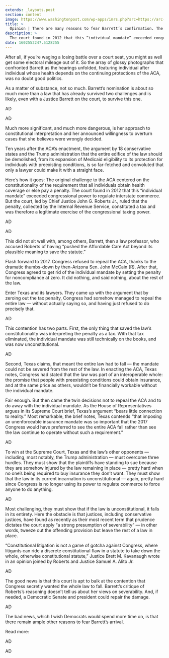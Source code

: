```yaml
--- 
extends: _layouts.post 
section: content 
image: https://www.washingtonpost.com/wp-apps/imrs.php?src=https://arc-anglerfish-washpost-prod-washpost.s3.amazonaws.com/public/M3GRHQAMXAI6XNAERUPGOXWHAE.jpg&w=1440 
title: > 
  Opinion | There are many reasons to fear Barrett’s confirmation. The Affordable Care Act isn’t one of them. 
description: > 
  The court found in 2012 that this “individual mandate” exceeded congressional power to regulate interstate commerce.After that, Congress agreed to get rid of the individual mandate by setting the penalty for noncompliance at zero.With that tax eliminated, the individual mandate was still technically on the books, and was now unconstitutional.But then came the twin decisions not to repeal the ACA and to do away with the individual mandate.ADThe bad news, which I wish Democrats would spend more time on, is that there remain ample other reasons to fear Barrett’s arrival. 
date: 1602552247.5128255 
--- 
```

After all, if you’re waging a losing battle over a court seat, you might as well get some electoral mileage out of it. So the array of glossy photographs that confronted Barrett as the hearings unfolded, featuring individual after individual whose health depends on the continuing protections of the ACA, was no doubt good politics.

As a matter of substance, not so much. Barrett’s nomination is about so much more than a law that has already survived two challenges and is likely, even with a Justice Barrett on the court, to survive this one.

AD

AD

Much more significant, and much more dangerous, is her approach to constitutional interpretation and her announced willingness to overturn cases that she believes were wrongly decided.

Ten years after the ACA’s enactment, the argument by 18 conservative states and the Trump administration that the entire edifice of the law should be demolished, from its expansion of Medicaid eligibility to its protection for individuals with preexisting conditions, is so far-fetched and convoluted that only a lawyer could make it with a straight face.

Here’s how it goes: The original challenge to the ACA centered on the constitutionality of the requirement that all individuals obtain health coverage or else pay a penalty. The court found in 2012 that this “individual mandate” exceeded congressional power to regulate interstate commerce. But the court, led by Chief Justice John G. Roberts Jr., ruled that the penalty, collected by the Internal Revenue Service, constituted a tax and was therefore a legitimate exercise of the congressional taxing power.

AD

AD

This did not sit well with, among others, Barrett, then a law professor, who accused Roberts of having “pushed the Affordable Care Act beyond its plausible meaning to save the statute.”

Flash forward to 2017. Congress refused to repeal the ACA, thanks to the dramatic thumbs-down by then-Arizona Sen. John McCain (R). After that, Congress agreed to get rid of the individual mandate by setting the penalty for noncompliance at zero. It did nothing, and said nothing, about the rest of the law.

Enter Texas and its lawyers. They came up with the argument that by zeroing out the tax penalty, Congress had somehow managed to repeal the entire law — without actually saying so, and having just refused to do precisely that.

AD

This contention has two parts. First, the only thing that saved the law’s constitutionality was interpreting the penalty as a tax. With that tax eliminated, the individual mandate was still technically on the books, and was now unconstitutional.

AD

Second, Texas claims, that meant the entire law had to fall — the mandate could not be severed from the rest of the law. In enacting the ACA, Texas notes, Congress had stated that the law was part of an interoperable whole: the promise that people with preexisting conditions could obtain insurance, and at the same price as others, wouldn’t be financially workable without the individual mandate.

Fair enough. But then came the twin decisions not to repeal the ACA and to do away with the individual mandate. As the House of Representatives argues in its Supreme Court brief, Texas’s argument “bears little connection to reality.” Most remarkable, the brief notes, Texas contends “that imposing an unenforceable insurance mandate was so important that the 2017 Congress would have preferred to see the entire ACA fall rather than see the law continue to operate without such a requirement.”

AD

To win at the Supreme Court, Texas and the law’s other opponents — including, most notably, the Trump administration — must overcome three hurdles. They must show that the plaintiffs have standing to sue because they are somehow injured by the law remaining in place — pretty hard when no one’s being required to buy insurance they don’t want. They must show that the law in its current incarnation is unconstitutional — again, pretty hard since Congress is no longer using its power to regulate commerce to force anyone to do anything.

AD

Most challenging, they must show that if the law is unconstitutional, it falls in its entirety. Here the obstacle is that justices, including conservative justices, have found as recently as their most recent term that prudence dictates the court apply “a strong presumption of severability” — in other words, tweeze out the offending provision but leave the rest of a law in place.

“Constitutional litigation is not a game of gotcha against Congress, where litigants can ride a discrete constitutional flaw in a statute to take down the whole, otherwise constitutional statute,” Justice Brett M. Kavanaugh wrote in an opinion joined by Roberts and Justice Samuel A. Alito Jr.

AD

The good news is that this court is apt to balk at the contention that Congress secretly wanted the whole law to fall. Barrett’s critique of Roberts’s reasoning doesn’t tell us about her views on severability. And, if needed, a Democratic Senate and president could repair the damage.

AD

The bad news, which I wish Democrats would spend more time on, is that there remain ample other reasons to fear Barrett’s arrival.

Read more:

AD

AD